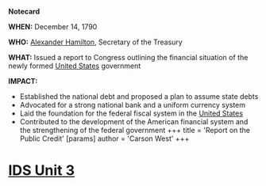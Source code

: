 **Notecard**

**WHEN:** December 14, 1790

**WHO:** [Alexander Hamilton](./../alexander-hamilton/), Secretary of the Treasury

**WHAT:** Issued a report to Congress outlining the financial situation of the newly formed [United States](./../united-states/) government

**IMPACT:**

* Established the national debt and proposed a plan to assume state debts
* Advocated for a strong national bank and a uniform currency system
* Laid the foundation for the federal fiscal system in the [United States](./../united-states/)
* Contributed to the development of the American financial system and the strengthening of the federal government
+++
 title = 'Report on the Public Credit'
[params]
	author = 'Carson West'
+++
# [IDS Unit 3](./../ids-unit-3/)